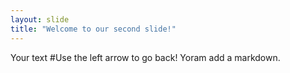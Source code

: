 ```yaml
---
layout: slide
title: "Welcome to our second slide!"
---
```

Your text
#Use the left arrow to go back! Yoram add a markdown.

